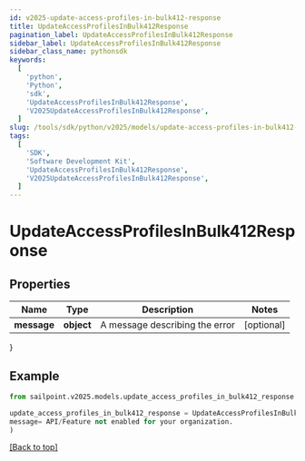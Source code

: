 ```yaml
---
id: v2025-update-access-profiles-in-bulk412-response
title: UpdateAccessProfilesInBulk412Response
pagination_label: UpdateAccessProfilesInBulk412Response
sidebar_label: UpdateAccessProfilesInBulk412Response
sidebar_class_name: pythonsdk
keywords:
  [
    'python',
    'Python',
    'sdk',
    'UpdateAccessProfilesInBulk412Response',
    'V2025UpdateAccessProfilesInBulk412Response',
  ]
slug: /tools/sdk/python/v2025/models/update-access-profiles-in-bulk412-response
tags:
  [
    'SDK',
    'Software Development Kit',
    'UpdateAccessProfilesInBulk412Response',
    'V2025UpdateAccessProfilesInBulk412Response',
  ]
---
```


# UpdateAccessProfilesInBulk412Response

## Properties

| Name        | Type       | Description                    | Notes      |
| ----------- | ---------- | ------------------------------ | ---------- |
| **message** | **object** | A message describing the error | [optional] |

}

## Example

```python
from sailpoint.v2025.models.update_access_profiles_in_bulk412_response import UpdateAccessProfilesInBulk412Response

update_access_profiles_in_bulk412_response = UpdateAccessProfilesInBulk412Response(
message= API/Feature not enabled for your organization.
)

```

[[Back to top]](#)
